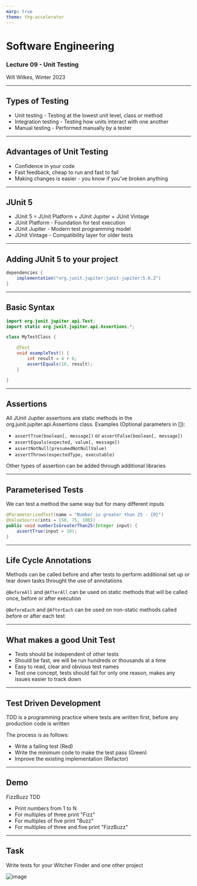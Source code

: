 ```yaml
---
marp: true
theme: thg-accelerator
---
```


# Software Engineering
### Lecture 09 - Unit Testing
Will Wilkes, Winter 2023

---
## Types of Testing

- Unit testing - Testing at the lowest unit level, class or method
- Integration testing - Testing how units interact with one another
- Manual testing - Performed manually by a tester

---
## Advantages of Unit Testing

- Confidence in your code
- Fast feedback, cheap to run and fast to fail
- Making changes is easier - you know if you've broken anything

---
## JUnit 5

- JUnit 5 = JUnit Platform + JUnit Jupiter + JUnit Vintage
- JUnit Platform - Foundation for test execution
- JUnit Jupiter - Modern test programming model
- JUnit Vintage - Compatibility layer for older tests

---
## Adding JUnit 5 to your project

```java
dependencies {
    implementation("org.junit.jupiter:junit-jupiter:5.6.2")
}
```

---
## Basic Syntax

```java
import org.junit.jupiter.api.Test;
import static org.junit.jupiter.api.Assertions.*;

class MyTestClass {

    @Test
    void exampleTest() {
        int result = 4 + 6;
        assertEquals(10, result);
    }

}
```

---
## Assertions

All JUnit Jupiter assertions are static methods in the org.junit.jupiter.api.Assertions class. Examples (Optional parameters in []):

- `assertTrue(boolean[, message])` or `assertFalse(boolean[, message])`
- `assertEquals(expected, value[, message])`
- `assertNotNull(presumedNotNullValue)`
- `assertThrows(expectedType, executable)`

Other types of assertion can be added through additional libraries

---
## Parameterised Tests

We can test a method the same way but for many different inputs

```java
@ParameterizedTest(name = "Number is greater than 25 - {0}")
@ValueSource(ints = {50, 75, 100})
public void numberIsGreaterThan25(Integer input) {
    assertTrue(input > 10);
}
```

---
## Life Cycle Annotations

Methods can be called before and after tests to perform additional set up or tear down tasks throught the use of annotations

`@BeforeAll` and `@AfterAll` can be used on static methods that will be called once, before or after execution

`@BeforeEach` and `@AfterEach` can be used on non-static methods called before or after each test

---
## What makes a good Unit Test

- Tests should be independent of other tests
- Should be fast, we will be run hundreds or thousands at a time
- Easy to read, clear and obvious test names
- Test one concept, tests should fail for only one reason, makes any issues easier to track down

---
## Test Driven Development

TDD is a programming practice where tests are written first, before any production code is written

The process is as follows:

- Write a failing test (Red)
- Write the minimum code to make the test pass (Green)
- Improve the existing implementation (Refactor)

---
## Demo

FizzBuzz TDD

- Print numbers from 1 to N
- For multiples of three print "Fizz"
- For multiples of five print "Buzz"
- For multiples of three and five print "FizzBuzz"
  
---
## Task

Write tests for your Witcher Finder and one other project

![image](https://avatars.githubusercontent.com/u/20685754?s=280&v=4)

